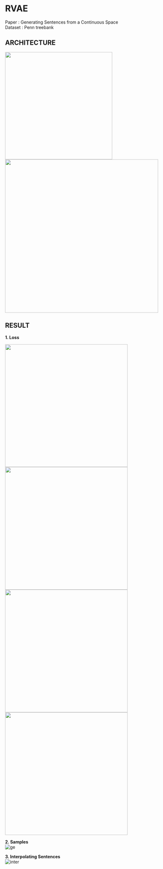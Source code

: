 # RVAE
Paper   : Generating Sentences from a Continuous Space  
Dataset : Penn treebank

ARCHITECTURE
-------------------------------------------------------------------
<div>
 <img width="350" src = "https://user-images.githubusercontent.com/19617361/40268430-01444668-5ba8-11e8-9f47-0463e5757075.png">
 <img width="500" src = "https://user-images.githubusercontent.com/19617361/40268436-1095580a-5ba8-11e8-8f3a-aafe79328b4b.png">
</div>


RESULT
-------------------------------------------------------------------
**1. Loss**  
<div>
 <img width="400" src = "https://user-images.githubusercontent.com/19617361/40268445-35b439d0-5ba8-11e8-8ff0-ec5e36a9c9a6.PNG">
 <img width="400" src = "https://user-images.githubusercontent.com/19617361/40268447-3c152640-5ba8-11e8-95d2-1c6394182870.PNG">
</div>
<div>
 <img width="400" src = "https://user-images.githubusercontent.com/19617361/40268449-4a18e2e0-5ba8-11e8-9c68-ef7ebc44eb40.PNG">
 <img width="400" src = "https://user-images.githubusercontent.com/19617361/40268450-511ad120-5ba8-11e8-8969-ccf3b173c7cd.PNG">
</div>

**2. Samples**  
![ge](https://user-images.githubusercontent.com/19617361/40268462-7fe7330e-5ba8-11e8-9cf4-9fdf2a27d74e.PNG) 

**3. Interpolating Sentences**  
![inter](https://user-images.githubusercontent.com/19617361/40268468-8e0bde1c-5ba8-11e8-8bb7-7ad32d798eea.PNG)

